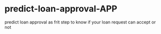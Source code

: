 # predict-loan-approval-APP
predict loan approval as frit step to know if your loan request can accept or not
